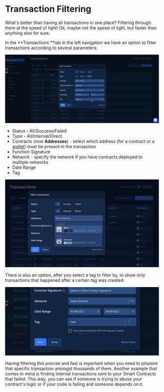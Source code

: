 # Transaction Filtering

What's better than having all transactions in one place? Filtering through them at the speed of light! Ok, maybe not the speed of light, but faster than anything else for sure.

In the **Transactions **tab in the left navigation we have an option to filter transactions according to several parameters:

![](<../../.gitbook/assets/Screenshot 2021-10-14 at 15.08.19.png>)

* Status - All/Success/Failed
* Type - All/Internal/Direct
* Contracts (now **Addresses**) - select which address (for a contract or a [wallet](../wallets/)) must be present in the transaction
* Function Signature
* Network - specify the network if you have contracts deployed to multiple networks
* Date Range
* Tag

![](<../../.gitbook/assets/image (70).png>)

There is also an option, after you select a tag to filter by, to show only transactions that happened after a certain tag was created:

![](<../../.gitbook/assets/Screenshot 2021-10-14 at 15.10.19.png>)

Having filtering this precise and fast is important when you need to pinpoint that specific transaction amongst thousands of them. Another example that comes to mind is finding internal transactions sent to your Smart Contracts that failed. This way, you can see if someone is trying to abuse your contract's logic or if your code is failing and someone depends on it.
